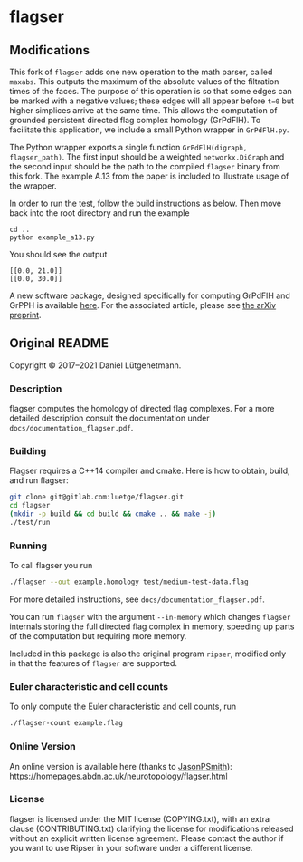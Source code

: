 # flagser

## Modifications

This fork of `flagser` adds one new operation to the math parser, called `maxabs`.
This outputs the maximum of the absolute values of the filtration times of the faces.
The purpose of this operation is so that some edges can be marked with a negative values; these edges will all appear before `t=0` but higher simplices arrive at the same time.
This allows the computation of grounded persistent directed flag complex homology (GrPdFlH).
To facilitate this application, we include a small Python wrapper in `GrPdFlH.py`.

The Python wrapper exports a single function `GrPdFlH(digraph, flagser_path)`.
The first input should be a weighted `networkx.DiGraph` and the second input should be the path to the compiled `flagser` binary from this fork.
The example A.13 from the paper is included to illustrate usage of the wrapper.

In order to run the test, follow the build instructions as below.
Then move back into the root directory and run the example
```
cd ..
python example_a13.py
```
You should see the output
```
[[0.0, 21.0]]
[[0.0, 30.0]]
```

A new software package, designed specifically for computing GrPdFlH and GrPPH is available [here](https://github.com/tomchaplin/grpphati).
For the associated article, please see [the arXiv preprint](https://arxiv.org/abs/2210.11274).

## Original README

Copyright © 2017–2021 Daniel Lütgehetmann.

### Description

flagser computes the homology of directed flag complexes. For a more detailed
description consult the documentation under `docs/documentation_flagser.pdf`.

### Building

Flagser requires a C++14 compiler and cmake. Here is how to obtain, build, and
run flagser:

```sh
git clone git@gitlab.com:luetge/flagser.git
cd flagser
(mkdir -p build && cd build && cmake .. && make -j)
./test/run
```

### Running

To call flagser you run

```sh
./flagser --out example.homology test/medium-test-data.flag
```

For more detailed instructions, see `docs/documentation_flagser.pdf`. 

You can run `flagser` with the argument `--in-memory` which changes `flagser` 
internals storing the full directed flag complex in memory, speeding up parts 
of the computation but requiring more memory.

Included in this package is also the original program `ripser`, modified only
in that the features of `flagser` are supported.

### Euler characteristic and cell counts

To only compute the Euler characteristic and cell counts, run

```sh
./flagser-count example.flag
```

### Online Version

An online version is available here (thanks to [JasonPSmith]( https://github.com/JasonPSmith )): https://homepages.abdn.ac.uk/neurotopology/flagser.html

### License

flagser is licensed under the MIT license (COPYING.txt), with an extra clause (CONTRIBUTING.txt) clarifying the license for modifications released without an explicit written license agreement. Please contact the author if you want to use Ripser in your software under a different license.

